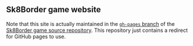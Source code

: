 ## Sk8Border game website

Note that this site is actually maintained in the [`gh-pages` branch](https://github.com/sk8border/sk8border/tree/gh-pages) of the [Sk8Border game source repository](https://github.com/sk8border/sk8border). This repository just contains a redirect for GitHub pages to use.

